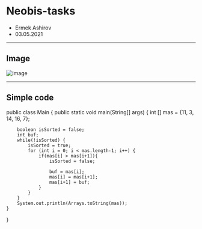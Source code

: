 # Neobis-tasks
* Ermek Ashirov
* 03.05.2021
___
## Image
![image](https://user-images.githubusercontent.com/54929959/116916576-56a60400-ac6f-11eb-8e2e-c06b53907cf5.png)
___
## Simple code
public class Main {
    public static void main(String[] args) {
        int [] mas = {11, 3, 14, 16, 7};
 
        boolean isSorted = false;
        int buf;
        while(!isSorted) {
            isSorted = true;
            for (int i = 0; i < mas.length-1; i++) {
                if(mas[i] > mas[i+1]){
                    isSorted = false;
 
                    buf = mas[i];
                    mas[i] = mas[i+1];
                    mas[i+1] = buf;
                }
            }
        }
        System.out.println(Arrays.toString(mas));
    }
}
